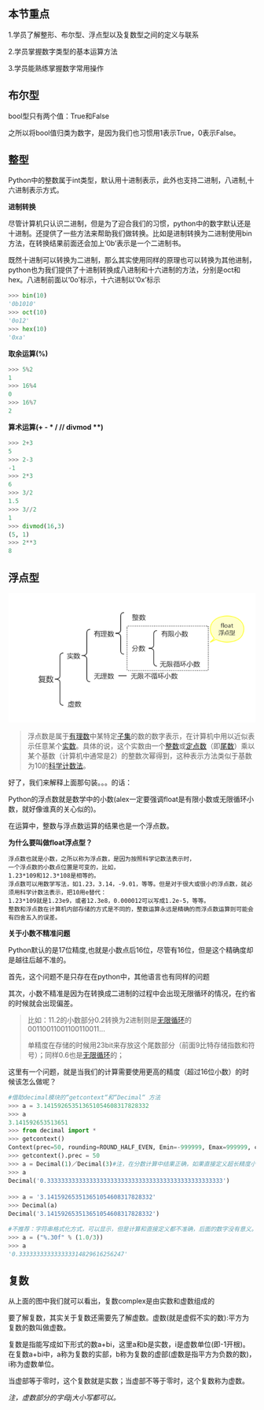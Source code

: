 ## 本节重点

1.学员了解整形、布尔型、浮点型以及复数型之间的定义与联系

2.学员掌握数字类型的基本运算方法

3.学员能熟练掌握数字常用操作

## 布尔型

bool型只有两个值：True和False

之所以将bool值归类为数字，是因为我们也习惯用1表示True，0表示False。

## 整型

Python中的整数属于int类型，默认用十进制表示，此外也支持二进制，八进制,十六进制表示方式。

**进制转换**

尽管计算机只认识二进制，但是为了迎合我们的习惯，python中的数字默认还是十进制。还提供了一些方法来帮助我们做转换。比如是进制转换为二进制使用bin方法，在转换结果前面还会加上‘0b’表示是一个二进制书。

既然十进制可以转换为二进制，那么其实使用同样的原理也可以转换为其他进制，python也为我们提供了十进制转换成八进制和十六进制的方法，分别是oct和hex。八进制前面以‘0o’标示，十六进制以‘0x’标示

```py
>>> bin(10)
'0b1010'
>>> oct(10)
'0o12'
>>> hex(10)
'0xa'
```

**取余运算\(%\)**

```py
>>> 5%2
1
>>> 16%4
0
>>> 16%7
2
```

**算术运算\(+ - \* / // divmod \*\*\)**

```py
>>> 2+3
5
>>> 2-3
-1
>>> 2*3
6
>>> 3/2
1.5
>>> 3//2
1
>>> divmod(16,3)
(5, 1)
>>> 2**3
8
```

## 浮点型

![](/assets/复数和浮点型.png)

> 浮点数是属于[有理数](http://baike.baidu.com/view/1197.htm)中某特定[子集](http://baike.baidu.com/view/276935.htm)的数的数字表示，在计算机中用以近似表示任意某个[实数](http://baike.baidu.com/view/14749.htm)。具体的说，这个实数由一个[整数](http://baike.baidu.com/view/71484.htm)或[定点数](http://baike.baidu.com/view/686808.htm)（即[尾数](http://baike.baidu.com/view/344255.htm)）乘以某个基数（计算机中通常是2）的整数次幂得到，这种表示方法类似于基数为10的[科学计数法](http://baike.baidu.com/view/41154.htm)。

好了，我们来解释上面那句装。。。的话：

Python的浮点数就是数学中的小数\(alex一定要强调float是有限小数或无限循环小数，就好像谁真的关心似的\)。

在运算中，整数与浮点数运算的结果也是一个浮点数。

**为什么要叫做float浮点型？**

```
浮点数也就是小数，之所以称为浮点数，是因为按照科学记数法表示时，
一个浮点数的小数点位置是可变的，比如，
1.23*109和12.3*108是相等的。
浮点数可以用数学写法，如1.23，3.14，-9.01，等等。但是对于很大或很小的浮点数，就必须用科学计数法表示，把10用e替代：
1.23*109就是1.23e9，或者12.3e8，0.000012可以写成1.2e-5，等等。
整数和浮点数在计算机内部存储的方式是不同的，整数运算永远是精确的而浮点数运算则可能会有四舍五入的误差。
```

**关于小数不精准问题**

Python默认的是17位精度,也就是小数点后16位，尽管有16位，但是这个精确度却是越往后越不准的。

首先，这个问题不是只存在在python中，其他语言也有同样的问题

其次，小数不精准是因为在转换成二进制的过程中会出现无限循环的情况，在约省的时候就会出现偏差。

> 比如：11.2的小数部分0.2转换为2进制则是[无限循环](https://www.baidu.com/s?wd=无限循环&tn=44039180_cpr&fenlei=mv6quAkxTZn0IZRqIHckPjm4nH00T1Ykuhf3P1bLuWckmhRYujfL0ZwV5Hcvrjm3rH6sPfKWUMw85HfYnjn4nH6sgvPsT6KdThsqpZwYTjCEQLGCpyw9Uz4Bmy-bIi4WUvYETgN-TLwGUv3EnHRLn1bkn1Rdnjc3PWbvnHD3n0)的00110011001100110011...
>
> 单精度在存储的时候用23bit来存放这个尾数部分（前面9比特存储指数和符号）；同样0.6也是[无限循环](https://www.baidu.com/s?wd=无限循环&tn=44039180_cpr&fenlei=mv6quAkxTZn0IZRqIHckPjm4nH00T1Ykuhf3P1bLuWckmhRYujfL0ZwV5Hcvrjm3rH6sPfKWUMw85HfYnjn4nH6sgvPsT6KdThsqpZwYTjCEQLGCpyw9Uz4Bmy-bIi4WUvYETgN-TLwGUv3EnHRLn1bkn1Rdnjc3PWbvnHD3n0)的；

这里有一个问题，就是当我们的计算需要使用更高的精度（超过16位小数）的时候该怎么做呢？

```py
#借助decimal模块的“getcontext“和“Decimal“ 方法
>>> a = 3.141592653513651054608317828332
>>> a
3.141592653513651
>>> from decimal import *
>>> getcontext()
Context(prec=50, rounding=ROUND_HALF_EVEN, Emin=-999999, Emax=999999, capitals=1, clamp=0, flags=[FloatOperation], traps=[InvalidOperation, DivisionByZero, Overflow])
>>> getcontext().prec = 50
>>> a = Decimal(1)／Decimal(3)#注，在分数计算中结果正确，如果直接定义超长精度小数会不准确
>>> a
Decimal('0.33333333333333333333333333333333333333333333333333')

>>> a = '3.141592653513651054608317828332'
>>> Decimal(a)
Decimal('3.141592653513651054608317828332')
```

```py
#不推荐：字符串格式化方式，可以显示，但是计算和直接定义都不准确，后面的数字没有意义。
>>> a = ("%.30f" % (1.0/3))  
>>> a  
'0.333333333333333314829616256247'
```

## 复数

从上面的图中我们就可以看出，复数complex是由实数和虚数组成的

要了解复数，其实关于复数还需要先了解虚数。虚数\(就是虚假不实的数\):平方为复数的数叫做虚数。

复数是指能写成如下形式的数a+bi，这里a和b是实数，i是虚数单位\(即-1开根\)。在复数a+bi中，a称为复数的实部，b称为复数的虚部\(虚数是指平方为负数的数\)，i称为虚数单位。

当虚部等于零时，这个复数就是实数；当虚部不等于零时，这个复数称为虚数。

_注，虚数部分的字母j大小写都可以。_

